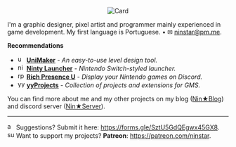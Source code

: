 <p align="center"><img alt="Card" src="https://i.imgur.com/SaTlfU1.png"></p>

I'm a graphic designer, pixel artist and programmer mainly experienced in game development.  My first language is Portuguese. • ✉ [ninstar@pm.me](mailto:ninstar@pm.me).

**Recommendations**
- <img alt="uni" src="https://cdn.discordapp.com/emojis/688924805180948483.png" width="16"> **[UniMaker](https://github.com/ninstar/UniMaker)** - *An easy-to-use level design tool.*
- <img alt="nin" src="https://cdn.discordapp.com/emojis/688924805583601729.png" width="16"> **[Ninty Launcher](https://github.com/ninstar/Ninty-Launcher)** - *Nintendo Switch-styled launcher.*
- <img alt="rpc" src="https://cdn.discordapp.com/emojis/688924803138060300.png" width="16"> **[Rich Presence U](https://github.com/ninstar/Rich-Presence-U)** - *Display your Nintendo games on Discord.*
- <img alt="yyp" src="https://cdn.discordapp.com/emojis/688924805428543615.png" width="16"> **[yyProjects](https://github.com/ninstar/yyProjects)** - *Collection of projects and extensions for GMS.*

You can find more about me and my other projects on my blog ([Nin★Blog](https://ninstars.blogspot.com/)) and discord server  ([Nin★Server](https://invite.gg/ninstar)).
___
<img alt="app" src="https://cdn.discordapp.com/emojis/688924803583049742.png" width="16"> Suggestions? Submit it here: https://forms.gle/SztU5GdQEgwx45GX8.  
<img alt="sup" src="https://cdn.discordapp.com/emojis/688924804795203585.png" width="16"> Want to support my projects? **Patreon**: https://patreon.com/ninstar.
